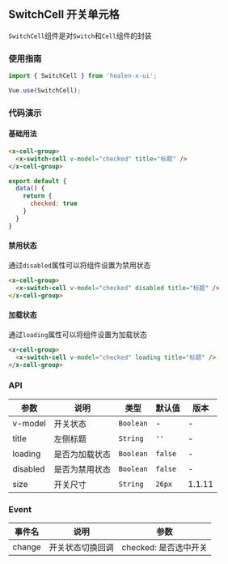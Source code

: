 ## SwitchCell 开关单元格

`SwitchCell`组件是对`Switch`和`Cell`组件的封装

### 使用指南
``` javascript
import { SwitchCell } from 'healen-x-ui';

Vue.use(SwitchCell);
```

### 代码演示

#### 基础用法


```html
<x-cell-group>
  <x-switch-cell v-model="checked" title="标题" />
</x-cell-group>
```

```javascript
export default {
  data() {
    return {
      checked: true
    }
  }
}
```

#### 禁用状态
通过`disabled`属性可以将组件设置为禁用状态

```html
<x-cell-group>
  <x-switch-cell v-model="checked" disabled title="标题" />
</x-cell-group>
```

#### 加载状态
通过`loading`属性可以将组件设置为加载状态

```html
<x-cell-group>
  <x-switch-cell v-model="checked" loading title="标题" />
</x-cell-group>
```

### API

| 参数 | 说明 | 类型 | 默认值 | 版本 |
|------|------|------|------|------|
| v-model | 开关状态 | `Boolean` | - | - |
| title | 左侧标题 |  `String` | `''` | - |
| loading | 是否为加载状态 |  `Boolean` | `false` | - |
| disabled | 是否为禁用状态 |  `Boolean` | `false` | - |
| size | 开关尺寸 | `String` | `26px` | 1.1.11 |

### Event

| 事件名 | 说明 | 参数 |
|------|------|------|
| change | 开关状态切换回调 | checked: 是否选中开关 |
